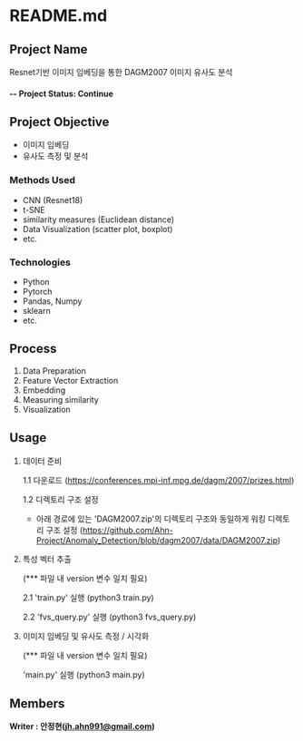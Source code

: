 # README.md

## Project Name
Resnet기반 이미지 임베딩을 통한 DAGM2007 이미지 유사도 분석


#### -- Project Status: Continue

## Project Objective
* 이미지 임베딩
* 유사도 측정 및 분석

### Methods Used
* CNN (Resnet18)
* t-SNE
* similarity measures (Euclidean distance)
* Data Visualization (scatter plot, boxplot)
* etc. 

### Technologies
* Python
* Pytorch
* Pandas, Numpy
* sklearn
* etc. 

## Process
1. Data Preparation
2. Feature Vector Extraction
3. Embedding 
4. Measuring similarity
5. Visualization 

## Usage
1. 데이터 준비

    1.1 다운로드 (https://conferences.mpi-inf.mpg.de/dagm/2007/prizes.html)
  
    1.2 디렉토리 구조 설정 
      - 아래 경로에 있는 'DAGM2007.zip'의 디렉토리 구조와 동일하게 워킹 디렉토리 구조 설정
        (https://github.com/Ahn-Project/Anomaly_Detection/blob/dagm2007/data/DAGM2007.zip)

2. 특성 벡터 추출

    (*** 파일 내 version 변수 일치 필요)

    2.1 'train.py' 실행 (python3 train.py)
     
    2.2 'fvs_query.py' 실행 (python3 fvs_query.py)
    

3. 이미지 임베딩 및 유사도 측정 / 시각화

    (*** 파일 내 version 변수 일치 필요)
      
      'main.py' 실행    (python3 main.py)


## Members

**Writer : 안정현(jh.ahn991@gmail.com)**



